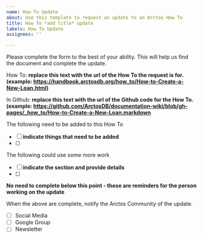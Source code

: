 ```yaml
---
name: How To Update
about: Use this template to request an update to an Arctos How To
title: How To *add title* update
labels: How To Update
assignees: ''

---
```


Please complete the form to the best of your ability. This will help us find the document and complete the update.

How To: **replace this text with the url of the How To the request is for. (example: https://handbook.arctosdb.org/how_to/How-to-Create-a-New-Loan.html)**

In Github: **replace this text with the url of the Github code for the How To. (example: https://github.com/ArctosDB/documentation-wiki/blob/gh-pages/_how_to/How-to-Create-a-New-Loan.markdown**

The following need to be added to this How To

 - [ ] **indicate things that need to be added**
 - [ ]

The following could use some more work

 - [ ] **indicate the section and provide details**
 - [ ] 

**No need to complete below this point - these are reminders for the person working on the update**

When the above are complete, notify the Arctos Community of the update.

 - [ ] Social Media
 - [ ] Google Group
 - [ ] Newsletter
